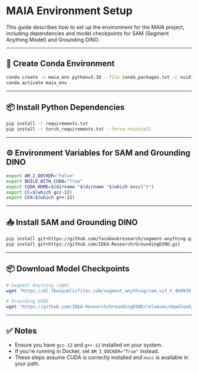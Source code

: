 # MAIA Environment Setup

This guide describes how to set up the environment for the MAIA project, including dependencies and model checkpoints for SAM (Segment Anything Model) and Grounding DINO.

---

## 🐍 Create Conda Environment

```bash
conda create -n maia_env python=3.10 --file conda_packages.txt -c nvidia
conda activate maia_env
```
---

## 📦 Install Python Dependencies

```bash
pip install -r requirements.txt
pip install -r torch_requirements.txt --force-reinstall
```

---

## ⚙️ Environment Variables for SAM and Grounding DINO

```bash
export AM_I_DOCKER="False"
export BUILD_WITH_CUDA="True"
export CUDA_HOME=$(dirname "$(dirname "$(which nvcc)")")
export CC=$(which gcc-12)
export CXX=$(which g++-12)
```

---

## 📥 Install SAM and Grounding DINO

```bash
pip install git+https://github.com/facebookresearch/segment-anything.git
pip install git+https://github.com/IDEA-Research/GroundingDINO.git
```

---

## 📦 Download Model Checkpoints

```bash
# Segment Anything (SAM)
wget "https://dl.fbaipublicfiles.com/segment_anything/sam_vit_h_4b8939.pth"

# Grounding DINO
wget "https://github.com/IDEA-Research/GroundingDINO/releases/download/v0.1.0-alpha/groundingdino_swint_ogc.pth"
```

---

## ✅ Notes

- Ensure you have `gcc-12` and `g++-12` installed on your system.
- If you're running in Docker, set `AM_I_DOCKER="True"` instead.
- These steps assume CUDA is correctly installed and `nvcc` is available in your path.